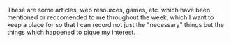 These are some articles, web resources, games, etc. which have been mentioned or reccomended to me throughout the week,
which I want to keep a place for so that I can record not just the "necessary" things but the things which happened to pique my interest. 

